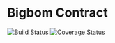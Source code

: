 # Bigbom Contract

[![Build Status](https://travis-ci.org/bigbomio/digital-contracts.svg?branch=master)](https://travis-ci.org/bigbomio/digital-contracts)
[![Coverage Status](https://coveralls.io/repos/github/bigbomio/digital-contracts/badge.svg?branch=master)](https://coveralls.io/github/bigbomio/digital-contracts?branch=master)

